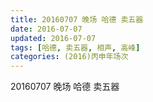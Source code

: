 ```yaml
---
title: 20160707 晚场 哈德 卖五器
date: 2016-07-07
updated: 2016-07-07
tags: [哈德, 卖五器, 相声, 高峰] 
categories: (2016)丙申年场次 
---
```

20160707 晚场 哈德 卖五器
